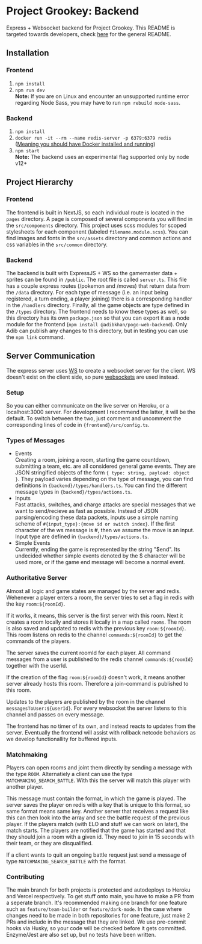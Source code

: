 # Project Grookey: Backend
Express + Websocket backend for Project Grookey. This README is targeted towards developers, check [here](https://github.com/DeveloperKhan/pogo-web) for the general README.

## Installation
### Frontend
1. ```npm install```
2. ```npm run dev```
<br /><b>Note:</b> If you are on Linux and encounter an unsupported runtime error regarding Node Sass, you may have to run `npm rebuild node-sass`.
### Backend
1. ```npm install```
2. ```docker run -it --rm --name redis-server -p 6379:6379 redis``` ([Meaning you should have Docker installed and running](https://docs.docker.com/engine/reference/commandline/cli/))
3. ```npm start```
<br /><b>Note:</b> The backend uses an experimental flag supported only by node v12+

## Project Hierarchy
### Frontend
The frontend is built in NextJS, so each individual route is located in the `pages` directory. A page is composed of several components you will find in the `src/components` directory. This project uses scss modules for scoped stylesheets for each component (labeled `filename.module.scss`). You can find images and fonts in the `src/assets` directory and common actions and css variables in the `src/common` directory.

### Backend
The backend is built with ExpressJS + WS so the gamemaster data + sprites can be found in `/public`. The root file is called `server.ts`. This file has a couple express routes (/pokemon and /moves) that return data from the `/data` directory. For each type of message (i.e. an input being registered, a turn ending, a player joining) there is a corresponding handler in the `/handlers` directory. Finally, all the game objects are type defined in the `/types` directory. The frontend needs to know these types as well, so this directory has its own `package.json` so that you can export it as a node module for the frontend (`npm install @adibkhan/pogo-web-backend`). Only Adib can publish any changes to this directory, but in testing you can use the `npm link` command.

## Server Communication
The express server uses [WS](https://www.npmjs.com/package/ws) to create a websocket server for the client. WS doesn't exist on the client side, so pure [websockets](https://developer.mozilla.org/en-US/docs/Web/API/WebSockets_API) are used instead.
### Setup
So you can either communicate on the live server on Heroku, or a localhost:3000 server. For development I recommend the latter, it will be the default. To switch between the two, just comment and uncomment the corresponding lines of code in `{frontend}/src/config.ts`.
### Types of Messages
- Events <br />
Creating a room, joining a room, starting the game countdown, submitting a team, etc. are all considered general game events. They are JSON stringified objects of the form `{ type: string, payload: object }`. They payload varies depending on the type of message, you can find definitions in `{backend}/types/handlers.ts`. You can find the different message types in `{backend}/types/actions.ts`.
- Inputs <br />
Fast attacks, switches, and charge attacks are special messages that we want to send/recieve as fast as possible. Instead of JSON parsing/encoding these data packets, inputs use a simple naming scheme of `#{input_type}:{move id or switch index}`. If the first character of the ws message is #, then we assume the move is an input. Input type are defined in `{backend}/types/actions.ts`.
- Simple Events <br />
Currently, ending the game is represented by the string "$end". Its undecided whether simple events denoted by the $ character will be used more, or if the game end message will become a normal event.
### Authoritative Server
Almost all logic and game states are managed by the server and redis. Wehenever a player enters a room, the server tries to set a flag in redis with the key `room:${roomId}`. 

If it works, it means, this server is the first server with this room. Next it creates a room locally and stores it locally in a map called `rooms`. The room is also saved and updated to redis with the previous key `room:${roomId}`. This room listens on redis to the channel `commands:${roomId}` to get the commands of the players.

The server saves the current roomId for each player. All command messages from a user is published to the redis channel `commands:${roomId}` together with the userId.

If the creation of the flag `room:${roomId}` doesn't work, it means another server already hosts this room. Therefore a join-command is published to this room.

Updates to the players are published by the room in the channel `messagesToUser:${userId}`. For every websocket the server listens to this channel and passes on every message.

The frontend has no timer of its own, and instead reacts to updates from the server. Eventually the frontend will assist with rollback netcode behaviors as we develop functionallity for buffered inputs.

### Matchmaking
Players can open rooms and joint them directly by sending a message with the type `ROOM`. Alternatiely a client can use the type `MATCHMAKING_SEARCH_BATTLE`. With this the server will match this player with another player.

This message must contain the format, in which the game is played. The server saves the player on redis with a key that is unique to this format, so same format means same key. Another server that receives a request like this can then look into the array and see the battle request of the previous player. If the players match (with ELO and stuff we can work on later), the match starts. The players are notified that the game has started and that they should join a room with a given id. They need to join in 15 seconds with their team, or they are disqualified.

If a client wants to quit an ongoing battle request just send a message of type `MATCHMAKING_SEARCH_BATTLE` with the format.

### Contributing
The main branch for both projects is protected and autodeploys to Heroku and Vercel respectively. To get stuff onto main, you have to make a PR from a seperate branch. It's recommended making one branch for one feature such as `feature/team-builder` or `feature/dark-mode`. In the case where changes need to be made in both repositories for one feature, just make 2 PRs and include in the message that they are linked. We use pre-commit hooks via Husky, so your code will be checked before it gets committed. Enzyme/Jest are also set up, but no tests have been written.
